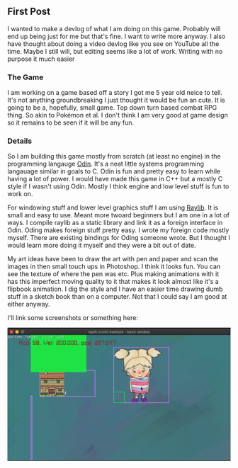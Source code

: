 ## First Post

I wanted to make a devlog of what I am doing on this game.
Probably will end up being just for me but that's fine. I want to write more anyway.
I also have thought about doing a video devlog like you see on YouTube all the time. Maybe I still will, but editing seems like a lot of work. Writing with no purpose it much easier

### The Game

I am working on a game based off a story I got me 5 year old neice to tell. It's not anything groundbreaking I just thought it would be fun an cute.
It is going to be a, hopefully, small game. Top down turn based combat RPG thing. So akin to Pokémon et al. I don't think I am very good at game design so it remains to be seen if it will be any fun.

### Details

So I am building this game mostly from scratch (at least no engine) in the programming langauge [Odin](https://odin-lang.org). It's a neat little systems programming langauage similar in goals to C.
Odin is fun and pretty easy to learn while having a lot of power. I would have made this game in C++ but a mostly C style if I wasn't using Odin. Mostly I think engine and low level stuff is fun to work on.

For windowing stuff and lower level graphics stuff I am using [Raylib](https://www.raylib.com). It is small and easy to use. Meant more twoard beginners but I am one in a lot of ways. I compile raylib as a static library and link it as a foreign interface in Odin. Oding makes foreign stuff pretty easy. I wrote my foreign code mostly myself. There are existing bindings for Oding someone wrote. But I thought I would learn more doing it myself and they were a bit out of date. 

My art ideas have been to draw the art with pen and paper and scan the images in then small touch ups in Photoshop. I think it looks fun. You can see the texture of where the pen was etc. Plus making animations with it has this imperfect moving quality to it that makes it look almost like it's a flipbook animation. I dig the style and I have an easier time drawing dumb stuff in a sketch book than on a computer. Not that I could say I am good at either anyway.

I'll link some screenshots or something here:

![Screenshot showing some of the stupid art in my game](/images/first-post-1.png)
